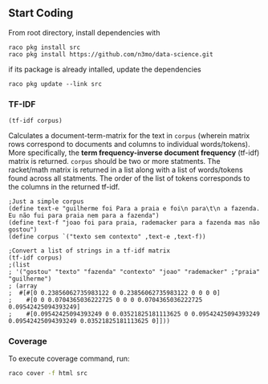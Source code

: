 ## Start Coding

From root directory, install dependencies with

```
raco pkg install src
raco pkg install https://github.com/n3mo/data-science.git
```


if its package is already intalled, update the dependencies

`raco pkg update --link src`

### TF-IDF

```racket
(tf-idf corpus)
```

Calculates a document-term-matrix for the text in `corpus` (wherein matrix rows correspond to documents and columns to individual words/tokens). More specifically, the **term frequency-inverse document frequency** (tf-idf) matrix is returned. `corpus` should be two or more statments. The racket/math matrix is returned in a list along with a list of words/tokens found across all statments. The order of the list of tokens corresponds to the columns in the returned tf-idf.


```racket
;Just a simple corpus
(define text-e "guilherme foi Para a praia e foi\n para\t\n a fazenda. Eu não fui para praia nem para a fazenda")
(define text-f "joao foi para praia, rademacker para a fazenda mas não gostou")
(define corpus `("texto sem contexto" ,text-e ,text-f))

;Convert a list of strings in a tf-idf matrix
(tf-idf corpus)
;(list
; '("gostou" "texto" "fazenda" "contexto" "joao" "rademacker" ;"praia" "guilherme")
; (array
;  #[#[0 0.23856062735983122 0 0.23856062735983122 0 0 0 0]
;    #[0 0 0.0704365036222725 0 0 0 0.0704365036222725 0.09542425094393249]
;    #[0.09542425094393249 0 0.03521825181113625 0 0.09542425094393249 0.09542425094393249 0.03521825181113625 0]]))
```


### Coverage
To execute coverage command, run:
```bash
raco cover -f html src
```
